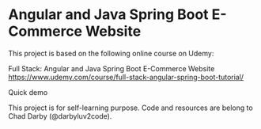 # Angular and Java Spring Boot E-Commerce Website

This project is based on the following online course on Udemy:  

Full Stack: Angular and Java Spring Boot E-Commerce Website  
https://www.udemy.com/course/full-stack-angular-spring-boot-tutorial/   

Quick demo





This project is for self-learning purpose. 
Code and resources are belong to Chad Darby (@darbyluv2code). 

